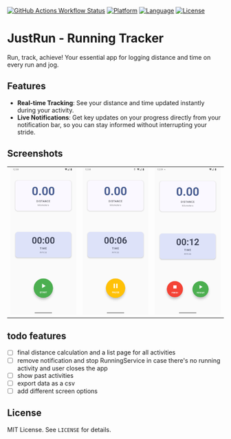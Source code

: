 [![GitHub Actions Workflow Status](https://img.shields.io/github/actions/workflow/status/bansalayush/JustRun/android.yml)](https://github.com/bansalayush/JustRun/actions/workflows/android.yml)
[![Platform](https://img.shields.io/badge/Platform-Android-3DDC84?logo=android&logoColor=white)](https://www.android.com/)
[![Language](https://img.shields.io/badge/Language-Kotlin-7F52FF?logo=kotlin&logoColor=white)](https://kotlinlang.org/)
[![License](https://img.shields.io/badge/License-MIT-blue.svg)](LICENSE)
# JustRun - Running Tracker
Run, track, achieve! Your essential app for logging distance and time on every run and jog.

## Features
- **Real-time Tracking**: See your distance and time updated instantly during your activity.
- **Live Notifications**: Get key updates on your progress directly from your notification bar, so you can stay informed without interrupting your stride.

## Screenshots
<table>
  <tr>
    <td><img src="screenshots/screen_3.png" alt="Screen 3" width="250"></td>
    <td><img src="screenshots/screen_2.png" alt="Screen 2" width="250"></td>
    <td><img src="screenshots/screen_1.png" alt="Screen 1" width="250"></td>
  </tr>
</table>

## todo features
- [ ] final distance calculation and a list page for all activities
- [ ] remove notification and stop RunningService in case there's no running activity and user closes the app
- [ ] show past activities
- [ ] export data as a csv
- [ ] add different screen options

## License
MIT License. See `LICENSE` for details.